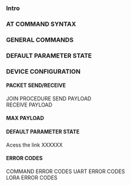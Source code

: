 ### Intro

### AT COMMAND SYNTAX
### GENERAL COMMANDS
### DEFAULT PARAMETER STATE	
###  DEVICE CONFIGURATION	

#### PACKET SEND/RECEIVE	
 JOIN PROCEDURE	
 SEND PAYLOAD	
 RECEIVE PAYLOAD	
#### MAX PAYLOAD	
#### DEFAULT PARAMETER STATE
  Acess the link XXXXXX
#### ERROR CODES	
COMMAND ERROR CODES	
UART ERROR CODES	
LORA ERROR CODES	
